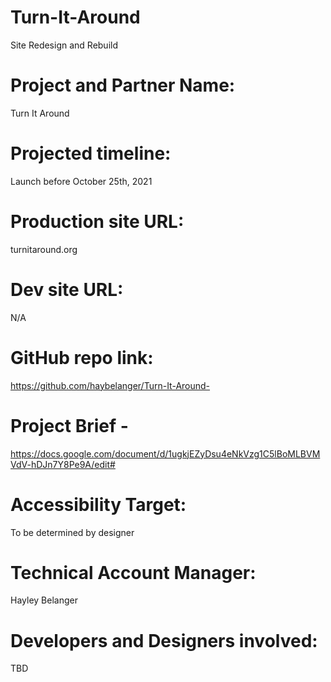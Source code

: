 # Turn-It-Around
Site Redesign and Rebuild 

# Project and Partner Name: 
Turn It Around 

# Projected timeline: 
Launch before October 25th, 2021 

# Production site URL: 
turnitaround.org 

# Dev site URL: 
N/A

# GitHub repo link: 
https://github.com/haybelanger/Turn-It-Around-

# Project Brief - 
https://docs.google.com/document/d/1ugkjEZyDsu4eNkVzg1C5lBoMLBVMVdV-hDJn7Y8Pe9A/edit#

# Accessibility Target: 
To be determined by designer 

# Technical Account Manager: 
Hayley Belanger 

# Developers and Designers involved: 
TBD
